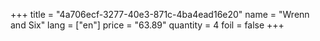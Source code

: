 +++
title = "4a706ecf-3277-40e3-871c-4ba4ead16e20"
name = "Wrenn and Six"
lang = ["en"]
price = "63.89"
quantity = 4
foil = false
+++
